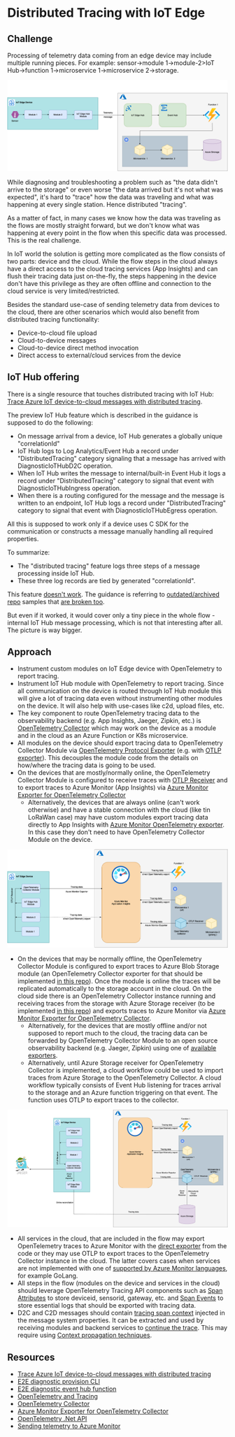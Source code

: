 # Distributed Tracing with IoT Edge

## Challenge

Processing of telemetry data coming from an edge device may include multiple running pieces. For example: sensor->module 1->module-2>IoT Hub->function 1->microservice 1->microservice 2->storage.

![iot-flow.png](../images/iot-flow.png)

While diagnosing and troubleshooting a problem such as "the data didn't arrive to the storage" or even worse "the data arrived but it's not what was expected", it's hard to "trace" how the data was traveling and what was happening at every single station. Hence distributed "tracing".

As a matter of fact, in many cases we know how the data was traveling as the flows are mostly straight forward, but we don't know what was happening at every point in the flow when this specific data was processed. This is the real challenge.

In IoT world the solution is getting more complicated as the flow consists of two parts: device and the cloud. While the flow steps in the cloud always have a direct access to the cloud tracing services (App Insights) and can flush their tracing data just on-the-fly, the steps happening in the device don't have this privilege as they are often offline and connection to the cloud service is very limited/restricted.

Besides the standard use-case of sending telemetry data from devices to the cloud, there are other scenarios which would also benefit from distributed tracing functionality:

- Device-to-cloud file upload
- Cloud-to-device messages
- Cloud-to-device direct method invocation
- Direct access to external/cloud services from the device

## IoT Hub offering

There is a single resource that touches distributed tracing with IoT Hub: [Trace Azure IoT device-to-cloud messages with distributed tracing](https://docs.microsoft.com/en-us/azure/iot-hub/iot-hub-distributed-tracing).

The preview IoT Hub feature which is described in the guidance is supposed to do the following:

- On message arrival from a device, IoT Hub generates a globally unique "correlationId"
- IoT Hub logs to Log Analytics/Event Hub a record under "DistributedTracing" category signaling that a message has arrived with DiagnosticIoTHubD2C operation.
- When IoT Hub writes the message to internal/built-in Event Hub it logs a record under "DistributedTracing" category to signal that event with DiagnosticIoTHubIngress operation.
- When there is a routing configured for the message and the message is written to an endpoint, IoT Hub logs a record under "DistributedTracing" category to signal that event with DiagnosticIoTHubEgress operation.

All this is supposed to work only if a device uses C SDK for the communication or constructs a message manually handling all required properties.

To summarize:

- The "distributed tracing" feature logs three steps of a message processing inside IoT Hub.
- These three log records are tied by generated "correlationId".

This feature [doesn't work](https://github.com/MicrosoftDocs/azure-docs/issues/84386).  The guidance is referring to [outdated/archived repo](https://github.com/MicrosoftDocs/azure-docs/issues/84282) samples that [are broken too](https://github.com/Azure-Samples/e2e-diagnostic-provision-cli/issues/12).

But even if it worked, it would cover only a tiny piece in the whole flow - internal IoT Hub message processing, which is not that interesting after all. The picture is way bigger.

## Approach

- Instrument custom modules on IoT Edge device with OpenTelemetry to report tracing.
- Instrument IoT Hub module with OpenTelemetry to report tracing. Since all communication on the device is routed through IoT Hub module this will give a lot of tracing data even without instrumenting other modules on the device. It will also help with use-cases like c2d, upload files, etc.
- The key component to route OpenTelemetry tracing data to the observability backend (e.g. App Insights, Jaeger, Zipkin, etc.) is [OpenTelemetry Collector](https://github.com/open-telemetry/opentelemetry-collector/blob/main/docs/design.md) which may work on the device as a module and in the cloud as an Azure Function or K8s microservice.
- All modules on the device should export tracing data to OpenTelemetry Collector Module via [OpenTelemetry Protocol Exporter](https://github.com/open-telemetry/opentelemetry-specification/blob/main/specification/protocol/exporter.md) (e.g. with [OTLP exporter](https://github.com/open-telemetry/opentelemetry-dotnet/blob/main/src/OpenTelemetry.Exporter.OpenTelemetryProtocol/README.md)). This decouples the module code from the details on how/where the tracing data is going to be used.
- On the devices that are mostly/normally online, the OpenTelemetry Collector Module is configured to receive traces with [OTLP Receiver](https://github.com/open-telemetry/opentelemetry-collector/blob/main/receiver/otlpreceiver/README.md) and to export traces to Azure Monitor (App Insights) via [Azure Monitor Exporter for OpenTelemetry Collector](https://github.com/open-telemetry/opentelemetry-collector-contrib/tree/main/exporter/azuremonitorexporter)
  - Alternatively, the devices that are always online (can't work otherwise) and have a stable connection with the cloud (like tin LoRaWan case) may have custom modules export tracing data directly to App Insights with [Azure Monitor OpenTelemetry exporter](https://docs.microsoft.com/en-us/azure/azure-monitor/app/opentelemetry-enable?tabs=net#enable-azure-monitor-application-insights). In this case they don't need to have OpenTelemetry Collector Module on the device.

![online-trace-data.png](../images/online-trace-data.png)

- On the devices that may be normally offline, the OpenTelemetry Collector Module is configured to export traces to Azure Blob Storage module (an OpenTelemetry Collector exporter for that should be implemented [in this repo](https://github.com/open-telemetry/opentelemetry-collector-contrib/tree/main/exporter)). Once the module is online the traces will be replicated automatically to the storage account in the cloud. On the cloud side there is an OpenTelemetry Collector instance running and receiving traces from the storage with Azure Storage receiver (to be implemented [in this repo](https://github.com/open-telemetry/opentelemetry-collector-contrib/tree/main/receiver)) and exports traces to Azure Monitor via [Azure Monitor Exporter for OpenTelemetry Collector](https://github.com/open-telemetry/opentelemetry-collector-contrib/tree/main/exporter/azuremonitorexporter).
  - Alternatively, for the devices that are mostly offline and/or not supposed to report much to the cloud, the tracing data can be forwarded by OpenTelemetry Collector Module to an open source observability backend (e.g. Jaeger, Zipkin) using one of [available exporters](https://github.com/open-telemetry/opentelemetry-collector-contrib/tree/main/exporter).
  - Alternatively, until Azure Storage receiver for OpenTelemetry Collector is implemented, a cloud workflow could be used to import traces from Azure Storage to the OpenTelemetry Collector. A cloud workflow typically consists of Event Hub listening for traces arrival to the storage and an Azure function triggering on that event. The function uses OTLP to export traces to the collector.

![offline-trace-data.png](../images/offline-trace-data.png)

- All services in the cloud, that are included in the flow may export OpenTelemetry traces to Azure Monitor with the [direct exporter](https://docs.microsoft.com/en-us/azure/azure-monitor/app/opentelemetry-overview#sending-your-telemetry) from the code or they may use OTLP to export traces to the OpenTelemetry Collector instance in the cloud. The latter covers cases when services are not implemented with one of [supported by Azure Monitor languages](https://docs.microsoft.com/en-us/azure/azure-monitor/app/platforms), for example GoLang.
- All steps in the flow (modules on the device and services in the cloud) should leverage OpenTelemetry Tracing API components such as [Span Attributes](https://github.com/open-telemetry/opentelemetry-specification/blob/main/specification/trace/api.md#set-attributes) to store deviceid, sensorid, gateway, etc. and [Span Events](https://github.com/open-telemetry/opentelemetry-specification/blob/main/specification/trace/api.md#add-events) to store essential logs that should be exported with tracing data.
- D2C and C2D messages should contain [tracing span context](https://opentelemetry.io/docs/reference/specification/overview/#spancontext) injected in the message system properties. It can be extracted and used by receiving modules and backend services to [continue the trace](https://opentelemetry.io/docs/concepts/data-sources/#traces). This may require using [Context propagation techniques](https://github.com/open-telemetry/opentelemetry-dotnet/blob/main/src/OpenTelemetry.Api/README.md#context-propagation).

## Resources

- [Trace Azure IoT device-to-cloud messages with distributed tracing](https://docs.microsoft.com/en-us/azure/iot-hub/iot-hub-distributed-tracing)
- [E2E diagnostic provision CLI](https://github.com/Azure-Samples/e2e-diagnostic-provision-cli)
- [E2E diagnostic event hub function](https://github.com/Azure-Samples/e2e-diagnostic-eventhub-ai-function)
- [OpenTelemetry and Tracing](https://lightstep.com/blog/opentelemetry-101-what-is-tracing/)
- [OpenTelemetry Collector](https://github.com/open-telemetry/opentelemetry-collector/blob/main/docs/design.md)
- [Azure Monitor Exporter for OpenTelemetry Collector](https://github.com/open-telemetry/opentelemetry-collector-contrib/tree/main/exporter/azuremonitorexporter)
- [OpenTelemetry .Net API](https://github.com/open-telemetry/opentelemetry-dotnet/blob/main/src/OpenTelemetry.Api/README.md#introduction-to-opentelemetry-net-tracing-api)
- [Sending telemetry to Azure Monitor](https://docs.microsoft.com/en-us/azure/azure-monitor/app/opentelemetry-overview#sending-your-telemetry)
